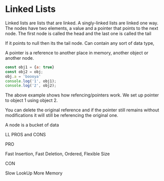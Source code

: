 # Linked Lists

Linked lists are lists that are linked. A singly-linked lists are linked one way. The nodes have two elements, a value and a pointer that points to the next node. The first node is called the head and the last one is called the tail

If it points to null then its the tail node. Can contain any sort of data type,

A pointer is a reference to another place in memory, another object or another node.

```js
const obj1 = {a: true}
const obj2 = obj;
obj.a = 'boooya'
console.log('1', obj1);
console.log('2', obj2);
```

The above example shows how refencing/pointers work. We set up pointer to object 1 using object 2.

You can delete the original reference and if the pointer still remains without modifications it will still be referencing the original one.

A node is a bucket of data

LL PROS and CONS

PRO

Fast Insertion, Fast Deletion, Ordered, Flexible Size

CON

Slow LookUp
More Memory
